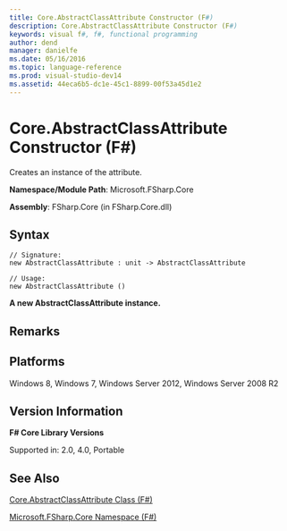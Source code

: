```yaml
---
title: Core.AbstractClassAttribute Constructor (F#)
description: Core.AbstractClassAttribute Constructor (F#)
keywords: visual f#, f#, functional programming
author: dend
manager: danielfe
ms.date: 05/16/2016
ms.topic: language-reference
ms.prod: visual-studio-dev14
ms.assetid: 44eca6b5-dc1e-45c1-8899-00f53a45d1e2 
---
```


# Core.AbstractClassAttribute Constructor (F#)

Creates an instance of the attribute.

**Namespace/Module Path**: Microsoft.FSharp.Core

**Assembly**: FSharp.Core (in FSharp.Core.dll)


## Syntax

```
// Signature:
new AbstractClassAttribute : unit -> AbstractClassAttribute

// Usage:
new AbstractClassAttribute ()
```

**A new AbstractClassAttribute instance.**
## Remarks

## Platforms
Windows 8, Windows 7, Windows Server 2012, Windows Server 2008 R2


## Version Information
**F# Core Library Versions**

Supported in: 2.0, 4.0, Portable




## See Also
[Core.AbstractClassAttribute Class &#40;F&#35;&#41;](Core.AbstractClassAttribute-Class-%5BFSharp%5D.md)

[Microsoft.FSharp.Core Namespace &#40;F&#35;&#41;](Microsoft.FSharp.Core-Namespace-%5BFSharp%5D.md)

